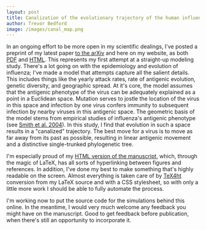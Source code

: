 ```yaml
---
layout: post
title: Canalization of the evolutionary trajectory of the human influenza virus
author: Trevor Bedford
image: /images/canal_map.png
---
```


In an ongoing effort to be more open in my scientific dealings, I've posted a preprint of my latest paper [to the arXiv](http://arxiv.org/abs/1111.4579) and here on my website, as both [PDF](/pdfs/bedford-canalization-2011.pdf) and [HTML](/canalization/index.html).  This represents my first attempt at a straight-up modeling study.  There's a lot going on with the epidemiology and evolution of influenza; I've made a model that attempts capture all the salient details.  This includes things like the yearly attack rates, rate of antigenic evolution, genetic diversity, and geographic spread.  At it's core, the model assumes that the antigenic phenotype of the virus can be adequately explained as a point in a Euclidean space.  Mutation serves to jostle the location of the virus in this space and infection by one virus confers immunity to subsequent infection by nearby viruses in this antigenic space.  The geometric basis of the model stems from empirical studies of influenza's antigenic phenotype (see [Smith et al. 2004](http://www.sciencemag.org/content/305/5682/371.short)).  In this study, I find that evolution in such a space results in a "canalized" trajectory.  The best move for a virus is to move as far away from its past as possible, resulting in linear antigenic movement and a distinctive single-trunked phylogenetic tree.

I'm especially proud of my [HTML version of the manuscript](/canalization/index.html), which, through the magic of LaTeX, has all sorts of hyperlinking between figures and references.  In addition, I've done my best to make something that's highly readable on the screen.  Almost everything is taken care of by [TeX4ht](http://tug.org/tex4ht/) conversion from my LaTeX source and with a CSS stylesheet, so with only a little more work I should be able to fully automate the process.

I'm working now to put the source code for the simulations behind this online.  In the meantime, I would very much welcome any feedback you might have on the manuscript.  Good to get feedback before publication, when there's still an opportunity to incorporate it.

